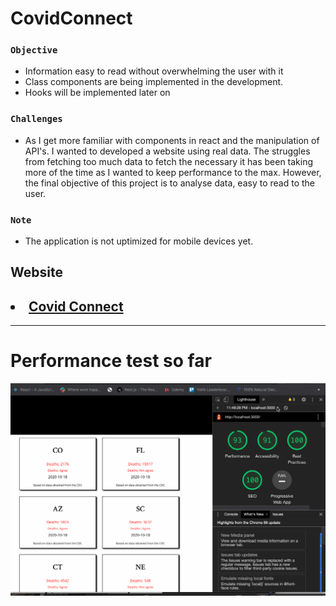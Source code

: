# CovidConnect
 
### `Objective`
<ul>
  <li>Information easy to read without overwhelming the user with it</li>
  <li>Class components are being implemented in the development.</li>
  <li>Hooks will be implemented later on</li>
</ul>

### `Challenges`
<ul>
    <li>As I get more familiar with components in react and the manipulation of API's. I wanted to developed a website using real data. The struggles from fetching too much data to fetch the necessary it has been taking more of the time as I wanted to keep performance to the max. However, the final objective of this project is to analyse data, easy to read to the user.</li>

</ul>
 
 ### `Note`
 <ul>
    <li>The application is not uptimized for mobile devices yet.</li>
</ul>


  ## Website
  <h2><li><a href="https://covid-connect-fjyhulpdy.vercel.app/" target="_blank"> Covid Connect</a></li></h2>
  

 ___
 # Performance test so far
 
![](performance_test.gif)

